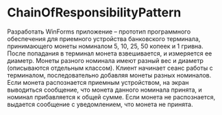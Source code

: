 # ChainOfResponsibilityPattern
Разработать WinForms приложение – прототип программного обеспечения для приемного устройства банковского терминала, принимающего монеты номиналом 5, 10, 25, 50 копеек и 1 гривна. После попадания в терминал монета взвешивается, и измеряется ее диаметр. Монеты разного номинала имеют разный вес и диаметр (описываются отдельным классом). Клиент начинает сеанс работы с терминалом, последовательно добавляя монеты разных номиналов. Если монета распознается приемным устройством, на экран выводиться сообщение, что монета данного номинала принята, и номинал прибавляется к общей сумме. Если монета не распознается, выдается сообщение с уведомлением, что монета не принята.
